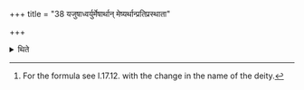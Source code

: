 +++
title = "38 यजुषाध्वर्युर्मेषार्थान् मेष्यर्थान्प्रतिप्रस्थाता"

+++

<details><summary>थिते</summary>

38. The Adhvaryu (takes out the barley-grains) for the ram with a formula[^1], the Pratiprasthātr̥ (takes out the barley grains) for the ewe (without any formula).


[^1]: For the formula see I.17.12. with the change in the name of the deity.
</details>
